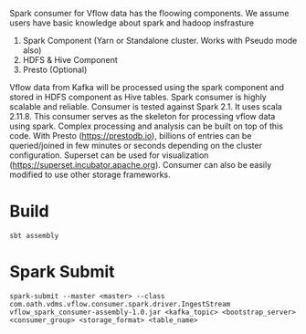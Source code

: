 Spark consumer for Vflow data has the floowing components. We assume users have basic knowledge about spark and hadoop insfrasture

1. Spark Component (Yarn or Standalone cluster. Works with Pseudo mode also)
2. HDFS & Hive Component
3. Presto (Optional)

Vflow data from Kafka will be processed using the spark component and stored in HDFS component as Hive tables. Spark consumer is highly scalable and reliable. Consumer is tested against Spark 2.1. It uses scala 2.11.8. This consumer serves as the skeleton for processing vflow data using spark. Complex processing and analysis can be built on top of this code. With Presto (https://prestodb.io), billions of entries can be queried/joined in few minutes or seconds depending on the cluster configuration. Superset can be used for visualization (https://superset.incubator.apache.org). Consumer can also be easily modified to use other storage frameworks.

# Build
`sbt assembly` 

# Spark Submit  
`spark-submit --master <master> --class com.oath.vdms.vflow.consumer.spark.driver.IngestStream vflow_spark_consumer-assembly-1.0.jar <kafka_topic> <bootstrap_server> <consumer_group> <storage_format> <table_name>` 